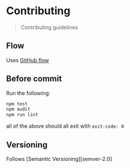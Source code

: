 # Contributing
> Contributing guidelines

## Flow

Uses [GitHub flow][github-flow]

## Before commit

Run the following:

```bash
npm test
npm audit
npm run lint
```

all of the above should all exit with `exit-code: 0`

## Versioning

Follows [Semantic Versioning][semver-2.0]

[github-flow]: https://docs.github.com/en/get-started/using-github/github-flow
[semver-2]: https://semver.org/
